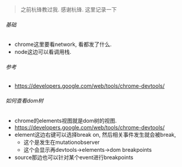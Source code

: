 > 之前杭锋教过我. 感谢杭锋. 这里记录一下

###### 基础

- chrome这里要看network, 看都发了什么.
- node这边可以看调用栈.

###### 参考

- https://developers.google.com/web/tools/chrome-devtools/

###### 如何查看dom树

- chrome的elements视图就是dom树的视图.
- https://developers.google.com/web/tools/chrome-devtools/
- element这边右键可以选择break on, 然后相关事件发生就会被break, 
  - 这个是发生在mutationobserver
  - 这个会显示再devtools->elements->dom breakpoints
- source那边也可以针对某个event进行breakpoints